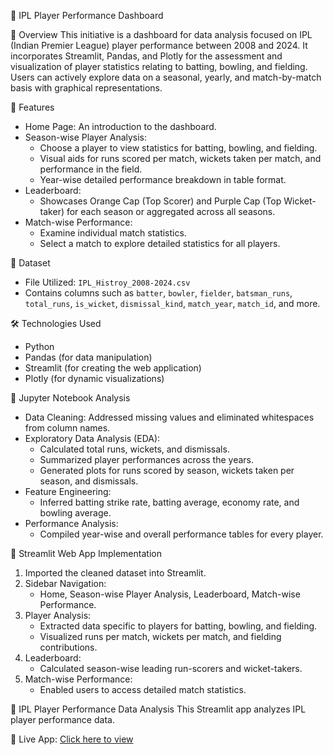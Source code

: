  🏏 IPL Player Performance Dashboard

 📌 Overview
This initiative is a dashboard for data analysis focused on IPL (Indian Premier League) player performance between 2008 and 2024. It incorporates Streamlit, Pandas, and Plotly for the assessment and visualization of player statistics relating to batting, bowling, and fielding. Users can actively explore data on a seasonal, yearly, and match-by-match basis with graphical representations.

 🚀 Features
- Home Page: An introduction to the dashboard.
- Season-wise Player Analysis:
  - Choose a player to view statistics for batting, bowling, and fielding.
  - Visual aids for runs scored per match, wickets taken per match, and performance in the field.
  - Year-wise detailed performance breakdown in table format.
- Leaderboard:
  - Showcases Orange Cap (Top Scorer) and Purple Cap (Top Wicket-taker) for each season or aggregated across all seasons.
- Match-wise Performance:
  - Examine individual match statistics.
  - Select a match to explore detailed statistics for all players.

 📂 Dataset
- File Utilized: `IPL_Histroy_2008-2024.csv`
- Contains columns such as `batter`, `bowler`, `fielder`, `batsman_runs`, `total_runs`, `is_wicket`, `dismissal_kind`, `match_year`, `match_id`, and more.

 🛠️ Technologies Used
- Python
- Pandas (for data manipulation)
- Streamlit (for creating the web application)
- Plotly (for dynamic visualizations)

 📌 Jupyter Notebook Analysis
- Data Cleaning: Addressed missing values and eliminated whitespaces from column names.
- Exploratory Data Analysis (EDA):
  - Calculated total runs, wickets, and dismissals.
  - Summarized player performances across the years.
  - Generated plots for runs scored by season, wickets taken per season, and dismissals.
- Feature Engineering:
  - Inferred batting strike rate, batting average, economy rate, and bowling average.
- Performance Analysis:
  - Compiled year-wise and overall performance tables for every player.

 🎨 Streamlit Web App Implementation
1. Imported the cleaned dataset into Streamlit.
2. Sidebar Navigation:
   - Home, Season-wise Player Analysis, Leaderboard, Match-wise Performance.
3. Player Analysis:
   - Extracted data specific to players for batting, bowling, and fielding.
   - Visualized runs per match, wickets per match, and fielding contributions.
4. Leaderboard:
   - Calculated season-wise leading run-scorers and wicket-takers.
5. Match-wise Performance:
   - Enabled users to access detailed match statistics.

📌 IPL Player Performance Data Analysis
This Streamlit app analyzes IPL player performance data.

🔗 Live App: [Click here to view](https://iplplayerperformancedataanalysisproject-bfnqks6skvpx5uhwceqf7j.streamlit.app/)


